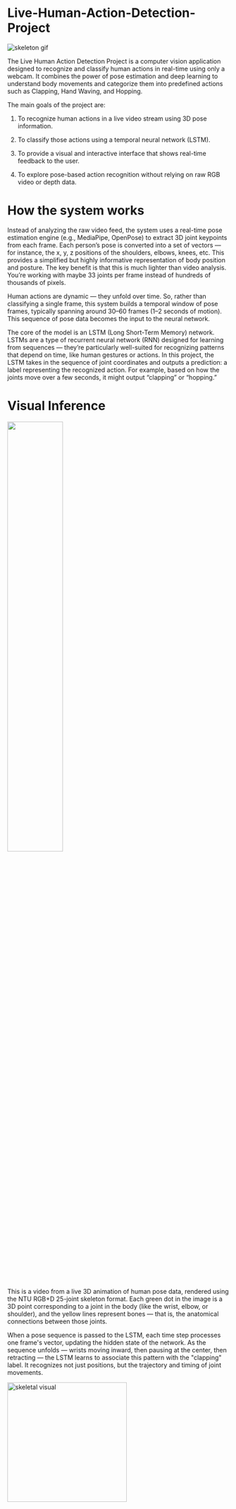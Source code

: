 # Live-Human-Action-Detection-Project

![skeleton gif](https://github.com/user-attachments/assets/a554513e-9a1c-4451-9cb2-93263b69591e)

The Live Human Action Detection Project is a computer vision application designed to recognize and classify human actions in real-time using only a webcam. It combines the power of pose estimation and deep learning to understand body movements and categorize them into predefined actions such as Clapping, Hand Waving, and Hopping.

The main goals of the project are:

1. To recognize human actions in a live video stream using 3D pose information.

2. To classify those actions using a temporal neural network (LSTM).

3. To provide a visual and interactive interface that shows real-time feedback to the user.

4. To explore pose-based action recognition without relying on raw RGB video or depth data.


# How the system works 

Instead of analyzing the raw video feed, the system uses a real-time pose estimation engine (e.g., MediaPipe, OpenPose) to extract 3D joint keypoints from each frame. Each person’s pose is converted into a set of vectors — for instance, the x, y, z positions of the shoulders, elbows, knees, etc. This provides a simplified but highly informative representation of body position and posture.
The key benefit is that this is much lighter than video analysis. You’re working with maybe 33 joints per frame instead of hundreds of thousands of pixels.

Human actions are dynamic — they unfold over time. So, rather than classifying a single frame, this system builds a temporal window of pose frames, typically spanning around 30–60 frames (1–2 seconds of motion). This sequence of pose data becomes the input to the neural network.

The core of the model is an LSTM (Long Short-Term Memory) network. LSTMs are a type of recurrent neural network (RNN) designed for learning from sequences — they’re particularly well-suited for recognizing patterns that depend on time, like human gestures or actions.
In this project, the LSTM takes in the sequence of joint coordinates and outputs a prediction: a label representing the recognized action. For example, based on how the joints move over a few seconds, it might output “clapping” or “hopping.”

# Visual Inference 

<img src="https://github.com/user-attachments/assets/a2990d33-0f6c-4015-a325-75c5a9436a7f" width="50%"/>

This is a video from a live 3D animation of human pose data, rendered using the NTU RGB+D 25-joint skeleton format.
Each green dot in the image is a 3D point corresponding to a joint in the body (like the wrist, elbow, or shoulder), and the yellow lines represent bones — that is, the anatomical connections between those joints.

When a pose sequence is passed to the LSTM, each time step processes one frame's vector, updating the hidden state of the network. As the sequence unfolds — wrists moving inward, then pausing at the center, then retracting — the LSTM learns to associate this pattern with the "clapping" label. It recognizes not just positions, but the trajectory and timing of joint movements.






<img width="271" alt="skeletal visual" src="https://github.com/user-attachments/assets/8e92e860-7f38-4c0d-9313-58a4e2ef8975" />
